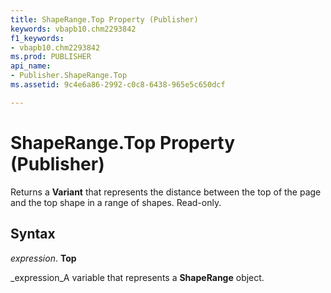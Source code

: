 ```yaml
---
title: ShapeRange.Top Property (Publisher)
keywords: vbapb10.chm2293842
f1_keywords:
- vbapb10.chm2293842
ms.prod: PUBLISHER
api_name:
- Publisher.ShapeRange.Top
ms.assetid: 9c4e6a86-2992-c0c8-6438-965e5c650dcf

---
```



# ShapeRange.Top Property (Publisher)

Returns a  **Variant** that represents the distance between the top of the page and the top shape in a range of shapes. Read-only.


## Syntax

 _expression_. **Top**

 _expression_A variable that represents a  **ShapeRange** object.


